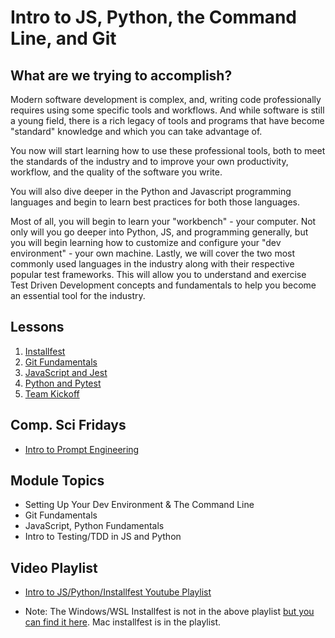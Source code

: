# Intro to JS, Python, the Command Line, and Git

## What are we trying to accomplish?

Modern software development is complex, and, writing code professionally requires using some specific tools and workflows. And while software is still a young field, there is a rich legacy of tools and programs that have become "standard" knowledge and which you can take advantage of.

You now will start learning how to use these professional tools, both to meet the standards of the industry and to improve your own productivity, workflow, and the quality of the software you write.

You will also dive deeper in the Python and Javascript programming languages and begin to learn best practices for both those languages.

Most of all, you will begin to learn your "workbench" - your computer. Not only will you go deeper into Python, JS, and programming generally, but you will begin learning how to customize and configure your "dev environment" - your own machine.
Lastly, we will cover the two most commonly used languages in the industry along with their respective popular test frameworks. This will allow you to understand and exercise Test Driven Development concepts and fundamentals to help you become an essential tool for the industry.

## Lessons

1. [Installfest](./1-installfest/README.md)
2. [Git Fundamentals](./2-git-and-github/README.md)
3. [JavaScript and Jest](./3-js-jest-intro/README.md)
4. [Python and Pytest](./4-python-pytest-intro/README.md)
5. [Team Kickoff](./5-Team-Kickoff/README.md)

## Comp. Sci Fridays

- [Intro to Prompt Engineering](/06-AI-LLMs/0-prompt-eng/README.md)

## Module Topics

- Setting Up Your Dev Environment & The Command Line
- Git Fundamentals
- JavaScript, Python Fundamentals
- Intro to Testing/TDD in JS and Python

## Video Playlist

- [Intro to JS/Python/Installfest Youtube Playlist](https://www.youtube.com/watch?v=9_jVb5DnCRg&list=PLu0CiQ7bzwESgW6swsJYXeNgEFXmY_m1w)

- Note: The Windows/WSL Installfest is not in the above playlist [but you can find it here](https://www.youtube.com/watch?v=9-v-0xRHWb8&list=PLu0CiQ7bzwEQP6Y4igNWNJhSwTkfSMRQA&index=2). Mac installfest is in the playlist.

